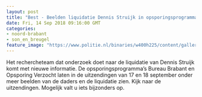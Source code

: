```yaml
---
layout: post
title: "Best - Beelden liquidatie Dennis Struijk in opsporingsprogramma’s"
date: Fri, 14 Sep 2018 09:16:00 GMT
categories: 
- noord-brabant 
- son_en_breugel 
feature_image: "https://www.politie.nl/binaries/w400h225/content/gallery/politie/gezocht/dossiers/2017/tgo-wagner/20170906-foto-dennis-struijk-in-overleg-met-de-familie.jpg"
---
```


Het rechercheteam dat onderzoek doet naar de liquidatie van Dennis Struijk komt met nieuwe informatie. De opsporingsprogramma’s Bureau Brabant en Opsporing Verzocht laten in de uitzendingen van 17 en 18 september onder meer beelden van de daders en de liquidatie zien. Kijk naar de uitzendingen. Mogelijk valt u iets bijzonders op.
